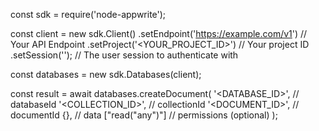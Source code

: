 const sdk = require('node-appwrite');

const client = new sdk.Client()
    .setEndpoint('https://example.com/v1') // Your API Endpoint
    .setProject('<YOUR_PROJECT_ID>') // Your project ID
    .setSession(''); // The user session to authenticate with

const databases = new sdk.Databases(client);

const result = await databases.createDocument(
    '<DATABASE_ID>', // databaseId
    '<COLLECTION_ID>', // collectionId
    '<DOCUMENT_ID>', // documentId
    {}, // data
    ["read("any")"] // permissions (optional)
);

